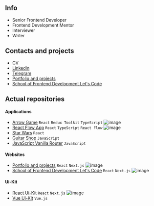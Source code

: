 ## Info
- Senior Frontend Developer
- Frontend Development Mentor
- Interviewer
- Writer

## Contacts and projects
- [CV](https://anton-sergeenkov.github.io/cv-en.pdf)
- [LinkedIn](https://www.linkedin.com/in/sergeenkov-anton)
- [Telegram](https://t.me/anton_sergeenkov)
- [Portfolio and projects](https://anton-sergeenkov.github.io)
- [School of Frontend Development Let's Code](https://letscode-dev.github.io)

## Actual repositories

#### Applications
- [Arrow Game](https://github.com/letscode-dev/react-arrow-game) `React` `Redux Toolkit` `TypeScript` ![image](https://img.shields.io/badge/new-green)
- [React Flow App](https://github.com/anton-sergeenkov/react-reactflow-app) `React` `TypeScript`  `React Flow` ![image](https://img.shields.io/badge/new-green)
- [Star Wars](https://github.com/letscode-dev/react-star-wars) `React`
- [Guitar Shop](https://github.com/letscode-dev/js-guitar-shop) `JavaScript`
- [JavaScript Vanilla Router](https://github.com/anton-sergeenkov/js-vanilla-router) `JavaScript`

#### Websites
- [Portfolio and projects](https://github.com/anton-sergeenkov/anton-sergeenkov.github.io) `React` `Next.js` ![image](https://img.shields.io/badge/new-green)
- [School of Frontend Development Let's Code](https://github.com/letscode-dev/letscode-dev.github.io) `React` `Next.js` ![image](https://img.shields.io/badge/new-green)

#### Ui-Kit
- [React Ui-Kit](https://github.com/anton-sergeenkov/sawyer-ui) `React` `Next.js` ![image](https://img.shields.io/badge/new-green)
- [Vue Ui-Kit](https://github.com/anton-sergeenkov/vue-uikit) `Vue.js`
